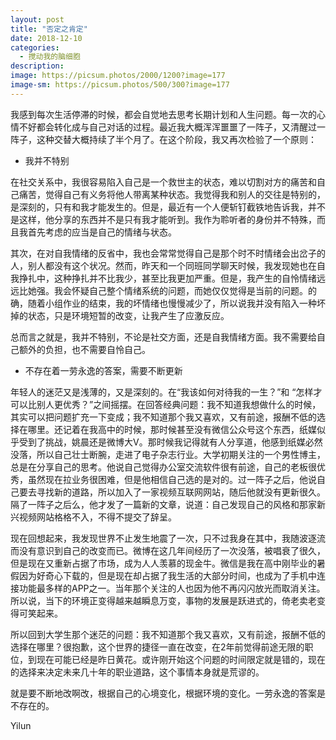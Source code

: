 ```yaml
---
layout: post
title: "否定之肯定"
date: 2018-12-10
categories:
  - 搅动我的脑细胞
description:
image: https://picsum.photos/2000/1200?image=177
image-sm: https://picsum.photos/500/300?image=177
---
```

我感到每次生活停滞的时候，都会自觉地去思考长期计划和人生问题。每一次的心情不好都会转化成与自己对话的过程。最近我大概浑浑噩噩了一阵子，又清醒过一阵子，这种交替大概持续了半个月了。在这个阶段，我又再次<!--break-->检验了一个原则：

<ul>
  <li>我并不特别</li>
</ul>
在社交关系中，我很容易陷入自己是一个救世主的状态，难以切割对方的痛苦和自己痛苦，觉得自己有义务将他人带离某种状态。我觉得我和别人的交往是特别的，是深刻的，只有和我才能发生的。但是，最近有一个人便斩钉截铁地告诉我，并不是这样，他分享的东西并不是只有我才能听到。我作为聆听者的身份并不特殊，而且我首先考虑的应当是自己的情绪与状态。

其次，在对自我情绪的反省中，我也会常常觉得自己是那个时不时情绪会出岔子的人，别人都没有这个状况。然而，昨天和一个同班同学聊天时候，我发现她也在自我挣扎中，这种挣扎并不比我少，甚至比我更加严重。但是，我产生的自怜情绪远远比她强。我会怀疑自己整个情绪系统的问题，而她仅仅觉得是当前的问题。的确，随着小组作业的结束，我的坏情绪也慢慢减少了，所以说我并没有陷入一种坏掉的状态，只是环境短暂的改变，让我产生了应激反应。

总而言之就是，我并不特别，不论是社交方面，还是自我情绪方面。我不需要给自己额外的负担，也不需要自怜自己。

<ul>
  <li>不存在着一劳永逸的答案，需要不断更新</li>
</ul>
年轻人的迷茫又是浅薄的，又是深刻的。在“我该如何对待我的一生？”和 “怎样才可以比别人更优秀？”之间摇摆。在回答经典问题：我不知道我想做什么的时候，其实可以把问题扩充一下变成；我不知道那个我又喜欢，又有前途，报酬不低的选择在哪里。还记着在我高中的时候，那时候甚至没有微信公众号这个东西，纸媒似乎受到了挑战，姚晨还是微博大V。那时候我记得就有人分享道，他感到纸媒必然没落，所以自己壮士断腕，走进了电子杂志行业。大学初期关注的一个男性博主，总是在分享自己的思考。他说自己觉得办公室交流软件很有前途，自己的老板很优秀，虽然现在拉业务很困难，但是他相信自己选的是对的。过一阵子之后，他说自己要去寻找新的道路，所以加入了一家视频互联网网站，随后他就没有更新很久。隔了一阵子之后么，他才发了一篇新的文章，说道：自己发现自己的风格和那家新兴视频网站格格不入，不得不提交了辞呈。

现在回想起来，我发现世界不止发生地震了一次，只不过我身在其中，我随波逐流而没有意识到自己的改变而已。微博在这几年间经历了一次没落，被唱衰了很久，但是现在又重新占据了市场，成为人人羡慕的现金牛。微信是我在高中刚毕业的暑假因为好奇心下载的，但是现在却占据了我生活的大部分时间，也成为了手机中连接功能最多样的APP之一。当年那个关注的人也因为他不再闪闪放光而取消关注。所以说，当下的环境正变得越来越瞬息万变，事物的发展是跃进式的，倚老卖老变得可笑起来。

所以回到大学生那个迷茫的问题：我不知道那个我又喜欢，又有前途，报酬不低的选择在哪里？很抱歉，这个世界的捷径一直在改变，在2年前觉得前途无限的职位，到现在可能已经是昨日黄花。或许刚开始这个问题的时间限定就是错的，现在的选择来决定未来几十年的职业道路，这个事情本身就是荒谬的。

就是要不断地改啊改，根据自己的心境变化，根据环境的变化。一劳永逸的答案是不存在的。

Yilun